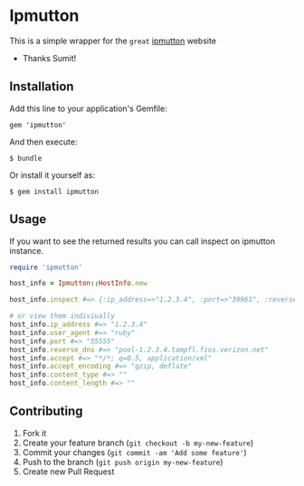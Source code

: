# Ipmutton

This is a simple wrapper for the `great` [ipmutton](http://ipmutton.com) website

* Thanks Sumit!

## Installation

Add this line to your application's Gemfile:

    gem 'ipmutton'

And then execute:

    $ bundle

Or install it yourself as:

    $ gem install ipmutton

## Usage

If you want to see the returned results you can call inspect on ipmutton instance.

```ruby
require 'ipmutton'

host_info = Ipmutton::HostInfo.new

host_info.inspect #=> {:ip_address=>"1.2.3.4", :port=>"39961", :reverse_dns=>"pool-1.2.3.4.tampfl.fios.verizon.net", :accept=>"*/*; q=0.5, application/xml", :accept_encoding=>"gzip, deflate", :user_agent=>"Ruby", :content_type=>"", :content_length=>""}

# or view them indiviually
host_info.ip_address #=> "1.2.3.4"
host_info.user_agent #=> "ruby"
host_info.port #=> "55555"
host_info.reverse_dns #=> "pool-1.2.3.4.tampfl.fios.verizon.net"
host_info.accept #=> "*/*; q=0.5, application/xml"
host_info.accept_encoding #=> "gzip, deflate"
host_info.content_type #=> ""
host_info.content_length #=> "" 

```


## Contributing

1. Fork it
2. Create your feature branch (`git checkout -b my-new-feature`)
3. Commit your changes (`git commit -am 'Add some feature'`)
4. Push to the branch (`git push origin my-new-feature`)
5. Create new Pull Request
